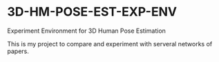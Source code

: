 # 3D-HM-POSE-EST-EXP-ENV
 Experiment Environment for 3D Human Pose Estimation 


This is my project to compare and experiment with serveral networks of papers. 